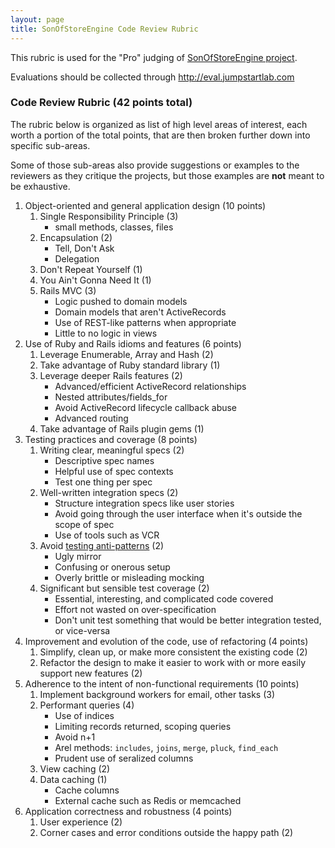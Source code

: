 ```yaml
---
layout: page
title: SonOfStoreEngine Code Review Rubric
---
```


This rubric is used for the "Pro" judging of [SonOfStoreEngine project](http://tutorials.jumpstartlab.com/projects/son_of_store_engine.html). 

Evaluations should be collected through http://eval.jumpstartlab.com

### Code Review Rubric (42 points total)

<div class="note">
  <p>The rubric below is organized as list of high level areas of interest, each worth a portion of the total points, that are then broken further down into specific sub-areas.</p>
  <p>Some of those sub-areas also provide suggestions or examples to the reviewers as they critique the projects, but those examples are <strong>not</strong> meant to be exhaustive.</p>
</div>

1. Object-oriented and general application design (10 points)
    1. Single Responsibility Principle (3)
        * small methods, classes, files
    2. Encapsulation (2)
        * Tell, Don't Ask
        * Delegation
    3. Don't Repeat Yourself (1)
    4. You Ain't Gonna Need It (1)
    5. Rails MVC (3)
        * Logic pushed to domain models
        * Domain models that aren't ActiveRecords
        * Use of REST-like patterns when appropriate
        * Little to no logic in views
2. Use of Ruby and Rails idioms and features (6 points)
    1. Leverage Enumerable, Array and Hash (2)
    2. Take advantage of Ruby standard library (1)
    3. Leverage deeper Rails features (2)
        * Advanced/efficient ActiveRecord relationships
        * Nested attributes/fields_for
        * Avoid ActiveRecord lifecycle callback abuse
        * Advanced routing
    4. Take advantage of Rails plugin gems (1)
3. Testing practices and coverage (8 points)
    1. Writing clear, meaningful specs (2)
        * Descriptive spec names
        * Helpful use of spec contexts
        * Test one thing per spec
    2. Well-written integration specs (2)
        * Structure integration specs like user stories
        * Avoid going through the user interface when it's outside the scope of spec
        * Use of tools such as VCR
    3. Avoid [testing anti-patterns](http://blog.james-carr.org/2006/11/03/tdd-anti-patterns/) (2)
        * Ugly mirror
        * Confusing or onerous setup
        * Overly brittle or misleading mocking
    4. Significant but sensible test coverage (2)
        * Essential, interesting, and complicated code covered
        * Effort not wasted on over-specification
        * Don't unit test something that would be better integration tested, or vice-versa
4. Improvement and evolution of the code, use of refactoring (4 points)
    1. Simplify, clean up, or make more consistent the existing code (2)
    2. Refactor the design to make it easier to work with or more easily support new features (2)
5. Adherence to the intent of non-functional requirements (10 points)
    1. Implement background workers for email, other tasks (3)
    2. Performant queries (4)
        * Use of indices
        * Limiting records returned, scoping queries
        * Avoid n+1
        * Arel methods: `includes`, `joins`, `merge`, `pluck`, `find_each`
        * Prudent use of seralized columns
    3. View caching (2)
    4. Data caching (1)
        * Cache columns
        * External cache such as Redis or memcached
6. Application correctness and robustness (4 points)
    1. User experience (2)
    2. Corner cases and error conditions outside the happy path (2)
